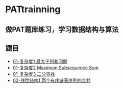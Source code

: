 # PATtrainning
做PAT题库练习，学习数据结构与算法
---
## 题目
- [01-复杂度1 最大子列和问题](https://github.com/xinyioffice/PATtrainning/blob/master/01-%E5%A4%8D%E6%9D%82%E5%BA%A61%20%E6%9C%80%E5%A4%A7%E5%AD%90%E5%88%97%E5%92%8C%E9%97%AE%E9%A2%98.md)
- [01-复杂度2 Maximum Subsequence Sum](https://github.com/xinyioffice/PATtrainning/blob/master/01-%E5%A4%8D%E6%9D%82%E5%BA%A62%20Maximum%20Subsequence%20Sum.md)
- [01-复杂度3 二分查找](https://github.com/xinyioffice/PATtrainning/blob/master/01-%E5%A4%8D%E6%9D%82%E5%BA%A63%20%E4%BA%8C%E5%88%86%E6%9F%A5%E6%89%BE.md)
- [02-线性结构1 两个有序链表序列的合并](https://github.com/xinyioffice/PATtrainning/blob/master/02-%E7%BA%BF%E6%80%A7%E7%BB%93%E6%9E%841%20%E4%B8%A4%E4%B8%AA%E6%9C%89%E5%BA%8F%E9%93%BE%E8%A1%A8%E5%BA%8F%E5%88%97%E7%9A%84%E5%90%88%E5%B9%B6.md)
